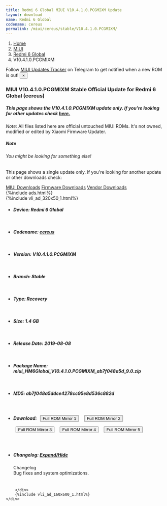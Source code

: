 ```yaml
---
title: Redmi 6 Global MIUI V10.4.1.0.PCGMIXM Update
layout: download
name: Redmi 6 Global
codename: cereus
permalink: /miui/cereus/stable/V10.4.1.0.PCGMIXM/
---
```

<nav aria-label="breadcrumb">
    <ol class="breadcrumb">
        <li class="breadcrumb-item"><a href="/">Home</a></li>
        <li class="breadcrumb-item"><a href="/miui/">MIUI</a></li>
        <li class="breadcrumb-item"><a href="/miui/cereus/">Redmi 6 Global</a></li>
        <li class="breadcrumb-item active" aria-current="page">V10.4.1.0.PCGMIXM</li>
    </ol>
</nav>
<div class="alert alert-primary alert-dismissible fade show" role="alert">
    Follow <a href="https://t.me/MIUIUpdatesTracker" class="alert-link">MIUI Updates Tracker</a> on Telegram to get
    notified when a new ROM is out!
    <button type="button" class="close" data-dismiss="alert" aria-label="Close">
        <span aria-hidden="true">&times;</span>
    </button>
</div>
<div class="col-12 mx-auto">
    <h3 class="title bg-light p-2 rounded">MIUI V10.4.1.0.PCGMIXM Stable Official Update for Redmi 6 Global (cereus)</h3>
    <h5>This page shows the V10.4.1.0.PCGMIXM update only. If you're looking for other updates check
        <a href="/miui/cereus/">here.</a></h5>
    <p><i>Note: </i>All files listed here are official untouched MIUI ROMs.
        It's not owned, modified or edited by Xiaomi Firmware Updater.</p>
    <div class="card">
        <div class="card-body">
            <h5 class="card-title">Note</h5>
            <h6 class="card-subtitle mb-2 text-muted">You might be looking for something else!</h6>
            <p class="card-text">This page shows a single update only.
                If you're looking for another update or other downloads check:</p>
            <a href="/miui/" class="card-link">MIUI Downloads</a>
            <a href="/firmware/" class="card-link">Firmware Downloads</a>
            <a href="/vendor/" class="card-link">Vendor Downloads</a>
        </div>
    </div>
    {%include ads.html%}
    <div class="row justify-content-center">
        <div class="col-10" id="downloads">
                    <div class="card card-body">
            {%include vli_ad_320x50_1.html%}
            <ul class="list-unstyled">
                <li style="padding-bottom: 10px;">
                    <h5><b>Device: </b>Redmi 6 Global</h5>
                </li>
                <li style="padding-bottom: 10px;">
                    <h5><b>Codename: </b> <a href="/miui/cereus/" target="_blank">cereus</a> </h5>
                </li>
                <li style="padding-bottom: 10px;">
                    <h5><b>Version: </b>V10.4.1.0.PCGMIXM</h5>
                </li>
                <li style="padding-bottom: 10px;">
                    <h5><b>Branch: </b>Stable</h5>
                </li>
                <li style="padding-bottom: 10px;">
                    <h5><b>Type: </b>Recovery</h5>
                </li>
                <li style="padding-bottom: 10px;">
                    <h5><b>Size: </b>1.4 GB</h5>
                </li>
                <li style="padding-bottom: 10px;">
                    <h5><b>Release Date: </b>2019-08-08</h5>
                </li>
                <li style="padding-bottom: 10px;">
                    <h5><b>Package Name: </b><span id="filename" class="text-dark">miui_HM6Global_V10.4.1.0.PCGMIXM_ab7f048a5d_9.0.zip</span></h5>
                </li>
                <li style="padding-bottom: 10px;">
                    <h5><b>MD5: </b><span id="md5" class="text-muted">ab7f048a5ddce4278cc95e8d536c882d</span></h5>
                </li>
                <li style="padding-bottom: 10px;">
                    <h5><b>Download: </b> <button type="button" id="download" class="btn btn-primary" style="margin: 7px;" onclick="window.open('https://cdn-ota.azureedge.net/V10.4.1.0.PCGMIXM/miui_HM6Global_V10.4.1.0.PCGMIXM_ab7f048a5d_9.0.zip', '_blank');"><i class="fa fa-download"></i> Full ROM Mirror 1</button> <button type="button" id="download" class="btn btn-primary" style="margin: 7px;" onclick="window.open('https://cdnorg.d.miui.com/V10.4.1.0.PCGMIXM/miui_HM6Global_V10.4.1.0.PCGMIXM_ab7f048a5d_9.0.zip', '_blank');"><i class="fa fa-download"></i> Full ROM Mirror 2</button> <button type="button" id="download" class="btn btn-primary" style="margin: 7px;" onclick="window.open('https://bn.d.miui.com/V10.4.1.0.PCGMIXM/miui_HM6Global_V10.4.1.0.PCGMIXM_ab7f048a5d_9.0.zip', '_blank');"><i class="fa fa-download"></i> Full ROM Mirror 3</button> <button type="button" id="download" class="btn btn-primary" style="margin: 7px;" onclick="window.open('https://bigota.d.miui.com/V10.4.1.0.PCGMIXM/miui_HM6Global_V10.4.1.0.PCGMIXM_ab7f048a5d_9.0.zip', '_blank');"><i class="fa fa-download"></i> Full ROM Mirror 4</button> <button type="button" id="download" class="btn btn-primary" style="margin: 7px;" onclick="window.open('https://hugeota.d.miui.com/V10.4.1.0.PCGMIXM/miui_HM6Global_V10.4.1.0.PCGMIXM_ab7f048a5d_9.0.zip', '_blank');"><i class="fa fa-download"></i> Full ROM Mirror 5</button></h5>
                </li>
                <li style="padding-bottom: 10px;">
                    <h5><b>Changelog: </b><a href="#cereus_1_changelog" data-toggle="collapse" role="button"
                            aria-expanded="false" aria-controls="cereus_1_changelog"> <i class="fa fa-arrow-down"
                                aria-hidden="true"></i> Expand/Hide</a></h5>
                    <div class="collapse" id="cereus_1_changelog">
                        <p id="changelog_text">Changelog<br>Bug fixes and system optimizations.</p>
                    </div>
                </li>
            </ul>
        </div>

        </div>
        {%include vli_ad_160x600_1.html%}
    </div>
</div>
